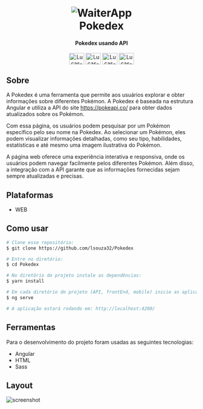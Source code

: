 
<h1 align="center">
  <br>
  <a><img src="images/WaiterApp.png" alt="WaiterApp"></a>
  <br>
  Pokedex
  <br>
</h1>

<h4 align="center">Pokedex usando API</h4>

<p align="center">
	<img align="center" alt="Lucas-ts" height="30" width="40" src="https://cdn.jsdelivr.net/gh/devicons/devicon/icons/typescript/typescript-original.svg" />
	<img align="center" alt="Lucas-angular" height="30" width="40" src="https://cdn.jsdelivr.net/gh/devicons/devicon/icons/angularjs/angularjs-original.svg" />
  	<img align="center" alt="Lucas-html" height="30" width="40" src="https://cdn.jsdelivr.net/gh/devicons/devicon/icons/html5/html5-original-wordmark.svg" />
  	<img align="center" alt="Lucas-SCSS" height="30" width="40" src="https://upload.wikimedia.org/wikipedia/commons/9/96/Sass_Logo_Color.svg" />          
</p>


## Sobre

A Pokedex é uma ferramenta que permite aos usuários explorar e obter informações sobre diferentes Pokémon. A Pokedex é baseada na estrutura Angular e utiliza a API do site https://pokeapi.co/ para obter dados atualizados sobre os Pokémon.

Com essa página, os usuários podem pesquisar por um Pokémon específico pelo seu nome na Pokedex. Ao selecionar um Pokémon, eles podem visualizar informações detalhadas, como seu tipo, habilidades, estatísticas e até mesmo uma imagem ilustrativa do Pokémon.

A página web oferece uma experiência interativa e responsiva, onde os usuários podem navegar facilmente pelos diferentes Pokémon. Além disso, a integração com a API garante que as informações fornecidas sejam sempre atualizadas e precisas.

## Plataformas
  - WEB

## Como usar

```bash
# Clone esse repositório:
$ git clone https://github.com/lsouza32/Pokedex

# Entre no diretório:
$ cd Pokedex

# No diretório do projeto instale as dependências:
$ yarn install

# Em cada diretório do projeto (API, frontEnd, mobile) inicie as aplicações:
$ ng serve

# A aplicação estará rodando em: http://localhost:4200/
```

## Ferramentas

Para o desenvolvimento do projeto foram usadas as seguintes tecnologias:

- Angular
- HTML
- Sass


## Layout

![screenshot](/images/waiter.gif)


